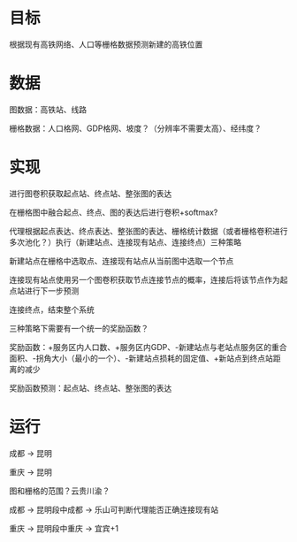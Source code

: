 # 目标

根据现有高铁网络、人口等栅格数据预测新建的高铁位置

# 数据

图数据：高铁站、线路

栅格数据：人口格网、GDP格网、坡度？（分辨率不需要太高）、经纬度？



# 实现

进行图卷积获取起点站、终点站、整张图的表达

在栅格图中融合起点、终点、图的表达后进行卷积+softmax?



代理根据起点表达、终点表达、整张图的表达、栅格统计数据（或者栅格卷积进行多次池化？）执行（新建站点、连接现有站点、连接终点）三种策略

新建站点在栅格中选取点、连接现有站点从当前图中选取一个节点

连接现有站点使用另一个图卷积获取节点连接节点的概率，连接后将该节点作为起点站进行下一步预测

连接终点，结束整个系统



三种策略下需要有一个统一的奖励函数？

奖励函数：+服务区内人口数、+服务区内GDP、-新建站点与老站点服务区的重合面积、-拐角大小（最小的一个）、-新建站点损耗的固定值、+新站点到终点站距离的减少



奖励函数预测：起点站、终点站、整张图的表达

# 运行

成都 → 昆明

重庆 → 昆明

图和栅格的范围？云贵川渝？



成都 → 昆明段中成都 → 乐山可判断代理能否正确连接现有站

重庆 → 昆明段中重庆 → 宜宾+1
